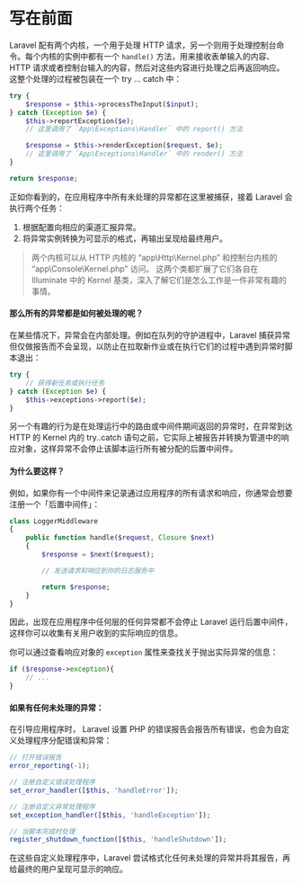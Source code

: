 #  写在前面

Laravel 配有两个内核，一个用于处理 HTTP 请求，另一个则用于处理控制台命令。每个内核的实例中都有一个 `handle()` 方法，用来接收表单输入的内容、HTTP 请求或者控制台输入的内容，然后对这些内容进行处理之后再返回响应。 这整个处理的过程被包装在一个 try … catch 中：

```php
try {
    $response = $this->processTheInput($input);
} catch (Exception $e) {
    $this->reportException($e);
    // 这里调用了 `App\Exceptions\Handler` 中的 report() 方法

    $response = $this->renderException($request, $e);
    // 这里调用了 `App\Exceptions\Handler` 中的 render() 方法
}

return $response;
```

正如你看到的，在应用程序中所有未处理的异常都在这里被捕获，接着 Laravel 会执行两个任务：

1. 根据配置向相应的渠道汇报异常。
2. 将异常实例转换为可显示的格式，再输出呈现给最终用户。

>两个内核可以从 HTTP 内核的 “app\Http\Kernel.php” 和控制台内核的 “app\Console\Kernel.php” 访问。 这两个类都扩展了它们各自在 Illuminate 中的 Kernel 基类，深入了解它们是怎么工作是一件非常有趣的事情。

#### 那么所有的异常都是如何被处理的呢？

在某些情况下，异常会在内部处理。例如在队列的守护进程中，Laravel 捕获异常但仅做报告而不会呈现，以防止在拉取新作业或在执行它们的过程中遇到异常时脚本退出：

```php
try {
    // 获得新任务或执行任务
} catch (Exception $e) {
    $this->exceptions->report($e);
}
```

另一个有趣的行为是在处理运行中的路由或中间件期间返回的异常时，在异常到达 HTTP 的 Kernel 内的 try..catch 语句之前，它实际上被报告并转换为管道中的响应对象，这样异常不会停止该脚本运行所有被分配的后置中间件。

#### 为什么要这样？

例如，如果你有一个中间件来记录通过应用程序的所有请求和响应，你通常会想要注册一个「后置中间件」：

```php
class LoggerMiddleware
{
    public function handle($request, Closure $next)
    {
        $response = $next($request);

        // 发送请求和响应到你的日志服务中

        return $response;
    }
}
```

因此，出现在应用程序中任何层的任何异常都不会停止 Laravel 运行后置中间件，这样你可以收集有关用户收到的实际响应的信息。

你可以通过查看响应对象的 `exception` 属性来查找关于抛出实际异常的信息：

```php
if ($response->exception){
    // ...
}
```

#### 如果有任何未处理的异常：

在引导应用程序时， Laravel 设置 PHP 的错误报告会报告所有错误，也会为自定义处理程序分配错误和异常：

```php
// 打开错误报告
error_reporting(-1);

// 注册自定义错误处理程序
set_error_handler([$this, 'handleError']);

// 注册自定义异常处理程序
set_exception_handler([$this, 'handleException']);

// 当脚本完成时处理
register_shutdown_function([$this, 'handleShutdown']);
```

在这些自定义处理程序中，Laravel 尝试格式化任何未处理的异常并将其报告，再给最终的用户呈现可显示的响应。
